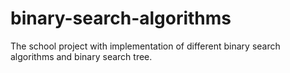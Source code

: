 # binary-search-algorithms
The school project with implementation of different binary search algorithms and binary search tree.
